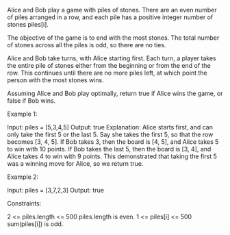Alice and Bob play a game with piles of stones. There are an even number of
piles arranged in a row, and each pile has a positive integer number of
stones piles[i].

The objective of the game is to end with the most stones. The total number of
stones across all the piles is odd, so there are no ties.

Alice and Bob take turns, with Alice starting first. Each turn, a player
takes the entire pile of stones either from the beginning or from the end of
the row. This continues until there are no more piles left, at which point
the person with the most stones wins.

Assuming Alice and Bob play optimally, return true if Alice wins the game, or
false if Bob wins.


Example 1:


Input: piles = [5,3,4,5]
Output: true
Explanation: 
Alice starts first, and can only take the first 5 or the last 5.
Say she takes the first 5, so that the row becomes [3, 4, 5].
If Bob takes 3, then the board is [4, 5], and Alice takes 5 to win with 10
points.
If Bob takes the last 5, then the board is [3, 4], and Alice takes 4 to win
with 9 points.
This demonstrated that taking the first 5 was a winning move for Alice, so we
return true.


Example 2:


Input: piles = [3,7,2,3]
Output: true



Constraints:


2 <= piles.length <= 500
piles.length is even.
1 <= piles[i] <= 500
sum(piles[i]) is odd.




